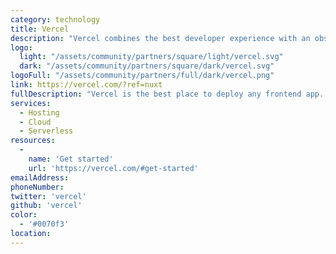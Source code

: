 ```yaml
---
category: technology
title: Vercel
description: "Vercel combines the best developer experience with an obsessive focus on end-user performance. Our platform enables frontend teams to do their best work."
logo:
  light: "/assets/community/partners/square/light/vercel.svg"
  dark: "/assets/community/partners/square/dark/vercel.svg"
logoFull: "/assets/community/partners/full/dark/vercel.png"
link: https://vercel.com/?ref=nuxt
fullDescription: "Vercel is the best place to deploy any frontend app. Start by deploying with zero configuration to our global edge network. Scale dynamically to millions of pages without breaking a sweat."
services:
  - Hosting
  - Cloud
  - Serverless
resources:
  -
    name: 'Get started'
    url: 'https://vercel.com/#get-started'
emailAddress:
phoneNumber:
twitter: 'vercel'
github: 'vercel'
color:
  - '#0070f3'
location:
---
```

